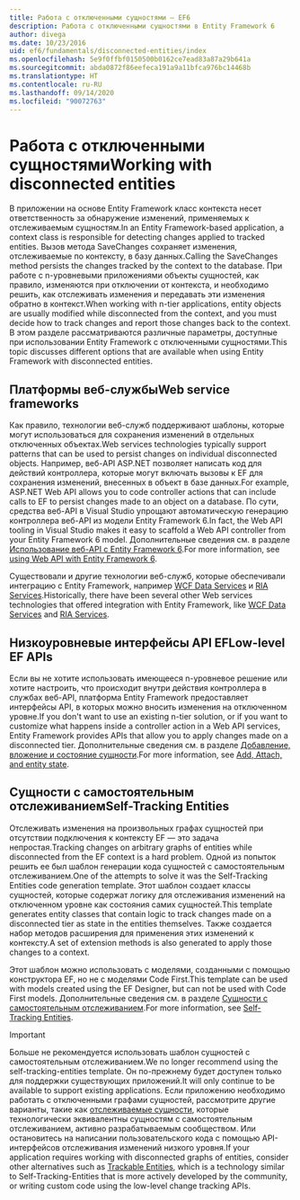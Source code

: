 ```yaml
---
title: Работа с отключенными сущностями — EF6
description: Работа с отключенными сущностями в Entity Framework 6
author: divega
ms.date: 10/23/2016
uid: ef6/fundamentals/disconnected-entities/index
ms.openlocfilehash: 5e9f0ffbf0150500b0162ce7ead83a87a29b641a
ms.sourcegitcommit: abda0872f86eefeca191a9a11bfca976bc14468b
ms.translationtype: HT
ms.contentlocale: ru-RU
ms.lasthandoff: 09/14/2020
ms.locfileid: "90072763"
---
```

# <a name="working-with-disconnected-entities"></a><span data-ttu-id="60ace-103">Работа с отключенными сущностями</span><span class="sxs-lookup"><span data-stu-id="60ace-103">Working with disconnected entities</span></span>

<span data-ttu-id="60ace-104">В приложении на основе Entity Framework класс контекста несет ответственность за обнаружение изменений, применяемых к отслеживаемым сущностям.</span><span class="sxs-lookup"><span data-stu-id="60ace-104">In an Entity Framework-based application, a context class is responsible for detecting changes applied to tracked entities.</span></span> <span data-ttu-id="60ace-105">Вызов метода SaveChanges сохраняет изменения, отслеживаемые по контексту, в базу данных.</span><span class="sxs-lookup"><span data-stu-id="60ace-105">Calling the SaveChanges method persists the changes tracked by the context to the database.</span></span> <span data-ttu-id="60ace-106">При работе с n-уровневыми приложениями объекты сущностей, как правило, изменяются при отключении от контекста, и необходимо решить, как отслеживать изменения и передавать эти изменения обратно в контекст.</span><span class="sxs-lookup"><span data-stu-id="60ace-106">When working with n-tier applications, entity objects are usually modified while disconnected from the context, and you must decide how to track changes and report those changes back to the context.</span></span> <span data-ttu-id="60ace-107">В этом разделе рассматриваются различные параметры, доступные при использовании Entity Framework с отключенными сущностями.</span><span class="sxs-lookup"><span data-stu-id="60ace-107">This topic discusses different options that are available when using Entity Framework with disconnected entities.</span></span>

## <a name="web-service-frameworks"></a><span data-ttu-id="60ace-108">Платформы веб-службы</span><span class="sxs-lookup"><span data-stu-id="60ace-108">Web service frameworks</span></span>

<span data-ttu-id="60ace-109">Как правило, технологии веб-служб поддерживают шаблоны, которые могут использоваться для сохранения изменений в отдельных отключенных объектах.</span><span class="sxs-lookup"><span data-stu-id="60ace-109">Web services technologies typically support patterns that can be used to persist changes on individual disconnected objects.</span></span> <span data-ttu-id="60ace-110">Например, веб-API ASP.NET позволяет написать код для действий контроллера, которые могут включать вызовы к EF для сохранения изменений, внесенных в объект в базе данных.</span><span class="sxs-lookup"><span data-stu-id="60ace-110">For example, ASP.NET Web API allows you to code controller actions that can include calls to EF to persist changes made to an object on a database.</span></span> <span data-ttu-id="60ace-111">По сути, средства веб-API в Visual Studio упрощают автоматическую генерацию контроллера веб-API из модели Entity Framework 6.</span><span class="sxs-lookup"><span data-stu-id="60ace-111">In fact, the Web API tooling in Visual Studio makes it easy to scaffold a Web API controller from your Entity Framework 6 model.</span></span> <span data-ttu-id="60ace-112">Дополнительные сведения см. в разделе [Использование веб-API с Entity Framework 6](/aspnet/web-api/overview/data/using-web-api-with-entity-framework/).</span><span class="sxs-lookup"><span data-stu-id="60ace-112">For more information, see [using Web API with Entity Framework 6](/aspnet/web-api/overview/data/using-web-api-with-entity-framework/).</span></span>

<span data-ttu-id="60ace-113">Существовали и другие технологии веб-служб, которые обеспечивали интеграцию с Entity Framework, например [WCF Data Services](/dotnet/framework/data/wcf/create-a-data-service-using-an-adonet-ef-data-wcf) и [RIA Services](/previous-versions/dotnet/wcf-ria/ee707344(v=vs.91)).</span><span class="sxs-lookup"><span data-stu-id="60ace-113">Historically, there have been several other Web services technologies that offered integration with Entity Framework, like [WCF Data Services](/dotnet/framework/data/wcf/create-a-data-service-using-an-adonet-ef-data-wcf) and [RIA Services](/previous-versions/dotnet/wcf-ria/ee707344(v=vs.91)).</span></span>

## <a name="low-level-ef-apis"></a><span data-ttu-id="60ace-114">Низкоуровневые интерфейсы API EF</span><span class="sxs-lookup"><span data-stu-id="60ace-114">Low-level EF APIs</span></span>

<span data-ttu-id="60ace-115">Если вы не хотите использовать имеющееся n-уровневое решение или хотите настроить, что происходит внутри действия контроллера в службах веб-API, платформа Entity Framework предоставляет интерфейсы API, в которых можно вносить изменения на отключенном уровне.</span><span class="sxs-lookup"><span data-stu-id="60ace-115">If you don't want to use an existing n-tier solution, or if you want to customize what happens inside a controller action in a Web API services, Entity Framework provides APIs that allow you to apply changes made on a disconnected tier.</span></span> <span data-ttu-id="60ace-116">Дополнительные сведения см. в разделе [Добавление, вложение и состояние сущности](xref:ef6/saving/change-tracking/entity-state).</span><span class="sxs-lookup"><span data-stu-id="60ace-116">For more information, see [Add, Attach, and entity state](xref:ef6/saving/change-tracking/entity-state).</span></span>  

## <a name="self-tracking-entities"></a><span data-ttu-id="60ace-117">Сущности с самостоятельным отслеживанием</span><span class="sxs-lookup"><span data-stu-id="60ace-117">Self-Tracking Entities</span></span>  

<span data-ttu-id="60ace-118">Отслеживать изменения на произвольных графах сущностей при отсутствии подключения к контексту EF — это задача непростая.</span><span class="sxs-lookup"><span data-stu-id="60ace-118">Tracking changes on arbitrary graphs of entities while disconnected from the EF context is a hard problem.</span></span> <span data-ttu-id="60ace-119">Одной из попыток решить ее был шаблон генерации кода сущностей с самостоятельным отслеживанием.</span><span class="sxs-lookup"><span data-stu-id="60ace-119">One of the attempts to solve it was the Self-Tracking Entities code generation template.</span></span> <span data-ttu-id="60ace-120">Этот шаблон создает классы сущностей, которые содержат логику для отслеживания изменений на отключенном уровне как состояния самих сущностей.</span><span class="sxs-lookup"><span data-stu-id="60ace-120">This template generates entity classes that contain logic to track changes made on a disconnected tier as state in the entities themselves.</span></span> <span data-ttu-id="60ace-121">Также создается набор методов расширения для применения этих изменений к контексту.</span><span class="sxs-lookup"><span data-stu-id="60ace-121">A set of extension methods is also generated to apply those changes to a context.</span></span>

<span data-ttu-id="60ace-122">Этот шаблон можно использовать с моделями, созданными с помощью конструктора EF, но не с моделями Code First.</span><span class="sxs-lookup"><span data-stu-id="60ace-122">This template can be used with models created using the EF Designer, but can not be used with Code First models.</span></span> <span data-ttu-id="60ace-123">Дополнительные сведения см. в разделе [Сущности с самостоятельным отслеживанием](xref:ef6/fundamentals/disconnected-entities/self-tracking-entities/index).</span><span class="sxs-lookup"><span data-stu-id="60ace-123">For more information, see [Self-Tracking Entities](xref:ef6/fundamentals/disconnected-entities/self-tracking-entities/index).</span></span>  

> [!IMPORTANT]
> <span data-ttu-id="60ace-124">Больше не рекомендуется использовать шаблон сущностей с самостоятельным отслеживанием.</span><span class="sxs-lookup"><span data-stu-id="60ace-124">We no longer recommend using the self-tracking-entities template.</span></span> <span data-ttu-id="60ace-125">Он по-прежнему будет доступен только для поддержки существующих приложений.</span><span class="sxs-lookup"><span data-stu-id="60ace-125">It will only continue to be available to support existing applications.</span></span> <span data-ttu-id="60ace-126">Если приложению необходимо работать с отключенными графами сущностей, рассмотрите другие варианты, такие как [отслеживаемые сущности](https://trackableentities.github.io/), которые технологически эквивалентны сущностям с самостоятельным отслеживанием, активно разрабатываемым сообществом. Или остановитесь на написании пользовательского кода с помощью API-интерфейсов отслеживания изменений низкого уровня.</span><span class="sxs-lookup"><span data-stu-id="60ace-126">If your application requires working with disconnected graphs of entities, consider other alternatives such as [Trackable Entities](https://trackableentities.github.io/), which is a technology similar to Self-Tracking-Entities that is more actively developed by the community, or writing custom code using the low-level change tracking APIs.</span></span>
